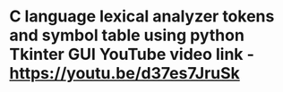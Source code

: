 # C language lexical analyzer tokens and symbol table using python Tkinter GUI YouTube video link -https://youtu.be/d37es7JruSk
